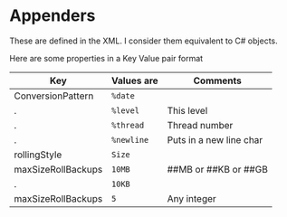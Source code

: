 # Appenders
These are defined in the XML. I consider them equivalent to C# objects.


Here are some properties in a Key Value pair format




 Key						| Values are	|       Comments
 ------------				|-------------	|-------------
 ConversionPattern			|```%date```	|
  							.|```%level```	| This level 
							.|```%thread```	| Thread number
							.|```%newline```| Puts in a new line char
 rollingStyle				|```Size```		| 
 maxSizeRollBackups			|```10MB```		| ##MB or ##KB or ##GB
							.|```10KB```		|
 maxSizeRollBackups			|```5```		| Any integer 
 
